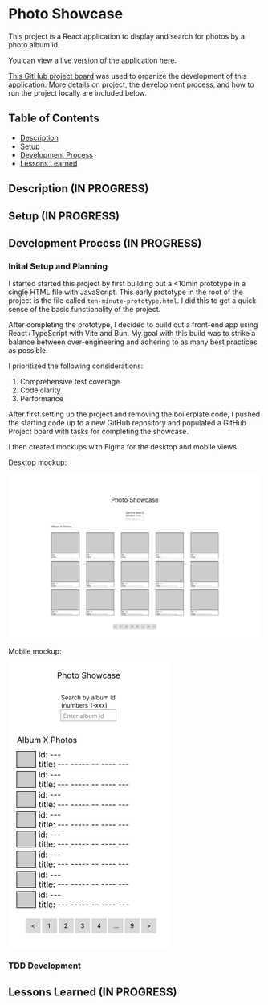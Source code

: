 # Photo Showcase

This project is a React application to display and search for photos by a photo album id.

You can view a live version of the application [here](https://jreich5.github.io/photo-showcase/).

[This GitHub project board](https://github.com/users/jreich5/projects/3) was used to organize the development of this application. More details on project, the development process, and how to run the project locally are included below.

## Table of Contents

- [Description](#description)
- [Setup](#setup)
- [Development Process](#development-process)
- [Lessons Learned](#lessons-learned)

## Description (IN PROGRESS)

## Setup (IN PROGRESS)

## Development Process (IN PROGRESS)

### Inital Setup and Planning

I started started this project by first building out a <10min prototype in a single HTML file with JavaScript. This early prototype in the root of the project is the file called `ten-minute-prototype.html`. I did this to get a quick sense of the basic functionality of the project.

After completing the prototype, I decided to build out a front-end app using React+TypeScript with Vite and Bun. My goal with this build was to strike a balance between over-engineering and adhering to as many best practices as possible.

I prioritized the following considerations:

1. Comprehensive test coverage
1. Code clarity
1. Performance

After first setting up the project and removing the boilerplate code, I pushed the starting code up to a new GitHub repository and populated a GitHub Project board with tasks for completing the showcase.

I then created mockups with Figma for the desktop and mobile views.

Desktop mockup:

![Desktop Mockup](desktop-view.png)

Mobile mockup:

![Mobile Mockup](mobile-view.png)

### TDD Development

## Lessons Learned (IN PROGRESS)
